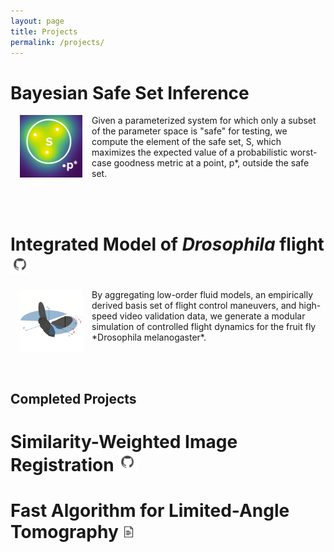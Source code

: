 ```yaml
---
layout: page
title: Projects
permalink: /projects/
---
```


<style>
table, th, td{
    border:none !important;
}
</style>

# Bayesian Safe Set Inference <!--[<img src="/assets/git01.png" alt="Github Icon" width="30"/>](https://github.com/kpmoorse/cast_surge)-->

<img style="padding: 0 15px; float: left" src="/assets/gpa_safeset.png" alt="2D Gaussian process approximation with safe set" width="100" height="100"/>
Given a parameterized system for which only a subset of the parameter space is "safe" for testing, we compute the element of the safe set, S, which maximizes the expected value of a probabilistic worst-case goodness metric at a point, p*, outside the safe set.  

<br><br/>

# Integrated Model of *Drosophila* flight [<img src="/assets/git01.png" alt="Github Icon" width="30"/>](https://github.com/kpmoorse/guf2)

<img style="padding: 0 15px; float: left" src="/assets/guf.png" alt="Camera Unit Image" width="100" height="100"/>
By aggregating low-order fluid models, an empirically derived basis set of flight control maneuvers, and high-speed video validation data, we generate a modular simulation of controlled flight dynamics for the fruit fly *Drosophila melanogaster*.

<br/><br/>

## Completed Projects

# Similarity-Weighted Image Registration [<img src="/assets/git01.png" alt="Github Icon" width="30"/>](https://github.com/kpmoorse/sim_reg)

# Fast Algorithm for Limited-Angle Tomography [<img src="/assets/article01-gray.png" alt="Article Icon" width="20"/>](https://doi.org/10.1038/s41598-018-29379-6)

<!-- This is the base Jekyll theme. You can find out more info about customizing your Jekyll theme, as well as basic Jekyll usage documentation at [jekyllrb.com](https://jekyllrb.com/)

You can find the source code for Minima at GitHub:
[jekyll][jekyll-organization] /
[minima](https://github.com/jekyll/minima)

You can find the source code for Jekyll at GitHub:
[jekyll][jekyll-organization] /
[jekyll](https://github.com/jekyll/jekyll)


[jekyll-organization]: https://github.com/jekyll -->
